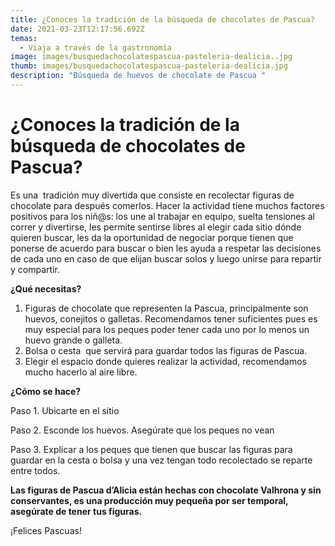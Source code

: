```yaml
---
title: ¿Conoces la tradición de la búsqueda de chocolates de Pascua?
date: 2021-03-23T12:17:56.692Z
temas:
  - Viaja a través de la gastronomía
image: images/busquedachocolatespascua-pasteleria-dealicia..jpg
thumb: images/busquedachocolatespascua-pasteleria-dealicia.jpg
description: "Búsqueda de huevos de chocolate de Pascua "
---
```

# ¿Conoces la tradición de la búsqueda de chocolates de Pascua? 

Es una  tradición muy divertida que consiste en recolectar figuras de chocolate para después comerlos. Hacer la actividad tiene muchos factores positivos para los niñ@s: los une al trabajar en equipo, suelta tensiones al correr y divertirse, les permite sentirse libres al elegir cada sitio dónde quieren buscar, les da la oportunidad de negociar porque tienen que ponerse de acuerdo para buscar o bien les ayuda a respetar las decisiones de cada uno en caso de que elijan buscar solos y luego unirse para repartir y compartir.

**¿Qué necesitas?** 

1. Figuras de chocolate que representen la Pascua, principalmente son huevos, conejitos o galletas. Recomendamos tener suficientes pues es muy especial para los peques poder tener cada uno por lo menos un huevo grande o galleta. 
2. Bolsa o cesta  que servirá para guardar todos las figuras de Pascua. 
3. Elegir el espacio donde quieres realizar la actividad, recomendamos mucho hacerlo al aire libre. 

**¿Cómo se hace?** 

Paso 1. Ubicarte en el sitio 

Paso 2. Esconde los huevos. Asegúrate que los peques no vean 

Paso 3. Explicar a los peques que tienen que buscar las figuras para guardar en la cesta o bolsa y una vez tengan todo recolectado se reparte entre todos. 

**Las figuras de Pascua d’Alicia están hechas con chocolate Valhrona y sin conservantes, es una producción muy pequeña por ser temporal, asegúrate de tener tus figuras.**

¡Felices Pascuas!